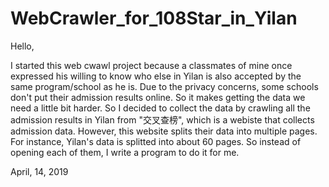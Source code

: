 # WebCrawler_for_108Star_in_Yilan

Hello,

I started this web cwawl project because a classmates of mine once expressed his willing to know who else in Yilan is also accepted by the same program/school as he is.
Due to the privacy concerns, some schools don't put their admission results online. So it makes getting the data we need a little bit harder.
So I decided to collect the data by crawling all the admission results in Yilan from "交叉查榜", which is a webiste that collects admission data.
However, this website splits their data into multiple pages. For instance, Yilan's data is splitted into about 60 pages.
So instead of opening each of them, I write a program to do it for me.

April, 14, 2019
